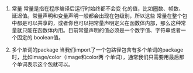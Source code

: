 1. 常量 
常量是指在程序编译后运行时始终都不会变
化的值，比如圈数、帧数、延迟值。常量声明和变量声明一般都会出现在包级别，所以这些
常量在整个包中都是可以共享的，或者你也可以把常量声明定义在函数体内部，那么这种常
量就只能在函数体内用。目前常量声明的值必须是一个数字值、字符串或者一个固定的
boolean值。

2. 多个单词的package
当我们import了一个包路径包含有多个单词的package时，比如image/color（image和color两
个单词），通常我们只需要用最后那个单词表示这个包就可以。
